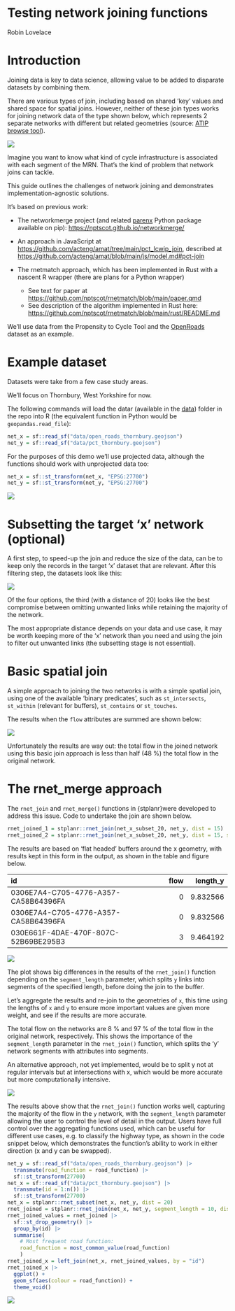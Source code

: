 # Testing network joining functions
Robin Lovelace

# Introduction

Joining data is key to data science, allowing value to be added to
disparate datasets by combining them.

There are various types of join, including based on shared ‘key’ values
and shared space for spatial joins. However, neither of these join types
works for joining network data of the type shown below, which represents
2 separate networks with different but related geometries (source: [ATIP
browse
tool](https://acteng.github.io/atip/browse.html?style=streets#13.32/53.79562/-1.6874)).

![](images/paste-1.png)

Imagine you want to know what kind of cycle infrastructure is associated
with each segment of the MRN. That’s the kind of problem that network
joins can tackle.

This guide outlines the challenges of network joining and demonstrates
implementation-agnostic solutions.

It’s based on previous work:

- The networkmerge project (and related
  [parenx](https://github.com/anisotropi4/parenx) Python package
  available on pip): <https://nptscot.github.io/networkmerge/>

- An approach in JavaScript at
  <https://github.com/acteng/amat/tree/main/pct_lcwip_join>, described
  at <https://github.com/acteng/amat/blob/main/js/model.md#pct-join>

- The rnetmatch approach, which has been implemented in Rust with a
  nascent R wrapper (there are plans for a Python wrapper)

  - See text for paper at
    <https://github.com/nptscot/rnetmatch/blob/main/paper.qmd>
  - See description of the algorithm implemented in Rust here:
    <https://github.com/nptscot/rnetmatch/blob/main/rust/README.md>

We’ll use data from the Propensity to Cycle Tool and the
[OpenRoads](https://osdatahub.os.uk/downloads/open/OpenRoads) dataset as
an example.

# Example dataset

Datasets were take from a few case study areas.

We’ll focus on Thornbury, West Yorkshire for now.

The following commands will load the datar (available in the
[data](data)) folder in the repo into R (the equivalent function in
Python would be `geopandas.read_file`):

``` r
net_x = sf::read_sf("data/open_roads_thornbury.geojson")
net_y = sf::read_sf("data/pct_thornbury.geojson")
```

For the purposes of this demo we’ll use projected data, although the
functions should work with unprojected data too:

``` r
net_x = sf::st_transform(net_x, "EPSG:27700")
net_y = sf::st_transform(net_y, "EPSG:27700")
```

![](README_files/figure-commonmark/load-data-thornbury-1.png)

# Subsetting the target ‘x’ network (optional)

A first step, to speed-up the join and reduce the size of the data, can
be to keep only the records in the target ‘x’ dataset that are relevant.
After this filtering step, the datasets look like this:

![](README_files/figure-commonmark/subset-data-1.png)

Of the four options, the third (with a distance of 20) looks like the
best compromise between omitting unwanted links while retaining the
majority of the network.

The most appropriate distance depends on your data and use case, it may
be worth keeping more of the ‘x’ network than you need and using the
join to filter out unwanted links (the subsetting stage is not
essential).

# Basic spatial join

A simple approach to joining the two networks is with a simple spatial
join, using one of the available ‘binary predicates’, such as
`st_intersects`, `st_within` (relevant for buffers), `st_contains` or
`st_touches`.

The results when the `flow` attributes are summed are shown below:

![](README_files/figure-commonmark/spatial-join-1.png)

Unfortunately the results are way out: the total flow in the joined
network using this basic join approach is less than half (48 %) the
total flow in the original network.

# The rnet_merge approach

The `rnet_join` and `rnet_merge()` functions in {stplanr}were developed
to address this issue. Code to undertake the join are shown below.

``` r
rnet_joined_1 = stplanr::rnet_join(net_x_subset_20, net_y, dist = 15)
rnet_joined_2 = stplanr::rnet_join(net_x_subset_20, net_y, dist = 15, segment_length = 10)
```

The results are based on ‘flat headed’ buffers around the x geometry,
with results kept in this form in the output, as shown in the table and
figure below.

| id                                   | flow | length_y |
|:-------------------------------------|-----:|---------:|
| 0306E7A4-C705-4776-A357-CA58B64396FA |    0 | 9.832566 |
| 0306E7A4-C705-4776-A357-CA58B64396FA |    0 | 9.832566 |
| 030E661F-4DAE-470F-807C-52B69BE295B3 |    3 | 9.464192 |

![](README_files/figure-commonmark/unnamed-chunk-12-1.png)

The plot shows big differences in the results of the `rnet_join()`
function depending on the `segment_length` parameter, which splits `y`
links into segments of the specified length, before doing the join to
the buffer.

Let’s aggregate the results and re-join to the geometries of `x`, this
time using the lengths of `x` and `y` to ensure more important values
are given more weight, and see if the results are more accurate.

The total flow on the networks are 8 % and 97 % of the total flow in the
original network, respectively. This shows the importance of the
`segment_length` parameter in the `rnet_join()` function, which splits
the ‘y’ network segments with attributes into segments.

An alternative approach, not yet implemented, would be to split y not at
regular intervals but at intersections with x, which would be more
accurate but more computationally intensive.

<!-- The results are shown below: -->

![](README_files/figure-commonmark/unnamed-chunk-14-1.png)

The results above show that the `rnet_join()` function works well,
capturing the majority of the flow in the `y` network, with the
`segment_length` parameter allowing the user to control the level of
detail in the output. Users have full control over the aggregating
functions used, which can be useful for different use cases, e.g. to
classify the highway type, as shown in the code snippet below, which
demonstrates the function’s ability to work in either direction (x and y
can be swapped).

``` r
net_y = sf::read_sf("data/open_roads_thornbury.geojson") |>
  transmute(road_function = road_function) |>
  sf::st_transform(27700)
net_x = sf::read_sf("data/pct_thornbury.geojson") |>
  transmute(id = 1:n()) |>
  sf::st_transform(27700)
net_x = stplanr::rnet_subset(net_x, net_y, dist = 20)
rnet_joined = stplanr::rnet_join(net_x, net_y, segment_length = 10, dist = 15)
rnet_joined_values = rnet_joined |>
  sf::st_drop_geometry() |>
  group_by(id) |>
  summarise(
    # Most frequent road function:
    road_function = most_common_value(road_function)
    )
rnet_joined_x = left_join(net_x, rnet_joined_values, by = "id")
rnet_joined_x |>
  ggplot() +
  geom_sf(aes(colour = road_function)) +
  theme_void()
```

![](README_files/figure-commonmark/rnet-join-classify-1.png)
